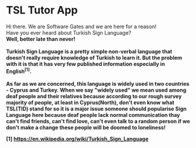 # TSL Tutor App

Hi there. We are Software Gates and we are here for a reason!<br>
Have you ever heard about Turkish Sign Language?<br>
<b>Well, better late than never!<b><br>
<br>
Turkish Sign Language is a pretty simple non-verbal language that doesn't really require knowledge of Turkish to learn it. But the problem with it is that it has very few published information especially in English<sup>[1]</sup>.<br>
<br>
As far as we are concerned, this language is widely used in two countries - Cyprus and Turkey. When we say "widely used" we mean used among deaf people and their relatives because according to our rough survey majority of people, at least in Cyprus(North), don't even know what TSL(TID) stand for so it is a major issue someone should popularise Sign Language here because deaf people lack normal communication thay can't find friends, can't find love, can't even talk to a random person if we don't make a change these people will be doomed to loneliness!

[1] https://en.wikipedia.org/wiki/Turkish_Sign_Language

